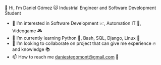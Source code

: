 👋 Hi, I’m Daniel Gómez :cat:
Industrial Engineer and Software Development Student

- 👀 I’m interested in Software Development :chart_with_upwards_trend:, Automation IT :turtle:, Videogame :video_game:
- 🌱 I’m currently learning Python :snake:, Bash, SQL, Django, Linux :penguin:
- 💞️ I’m looking to collaborate on project that can give me experience :fire: and knowledge :books:
- 📫 How to reach me daniestegomont@gmail.com :email:

<!---
Degomezm/Degomezm is a ✨ special ✨ repository because its `README.md` (this file) appears on your GitHub profile.
You can click the Preview link to take a look at your changes.
--->
